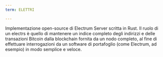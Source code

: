 ```yaml
---
term: ELETTRI

---
```

Implementazione open-source di Electrum Server scritta in Rust. Il ruolo di un electrs è quello di mantenere un indice completo degli indirizzi e delle transazioni Bitcoin dalla blockchain fornita da un nodo completo, al fine di effettuare interrogazioni da un software di portafoglio (come Electrum, ad esempio) in modo semplice e veloce.